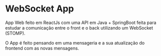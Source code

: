 # WebSocket App

App Web feito em ReactJs com uma API em Java + SpringBoot feita para estudar a comunicação entre o front e o back utilizando um WebSocket (STOMP).

O App é feito pensando em uma mensageria e a sua atualização do frontend com as novas mensagens.
